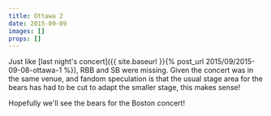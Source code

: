 ```yaml
---
title: Ottawa 2
date: 2015-09-09
images: []
props: []
---
```

Just like [last night's concert]({{ site.baseurl }}{% post_url 2015/09/2015-09-08-ottawa-1 %}), RBB and SB were missing. Given the concert was in the same venue, and fandom speculation is that the usual stage area for the bears has had to be cut to adapt the smaller stage, this makes sense!

Hopefully we'll see the bears for the Boston concert!
